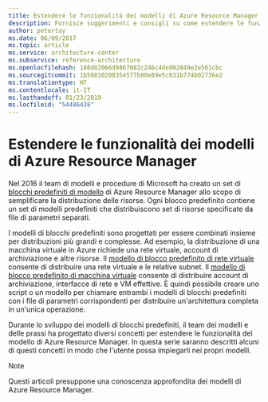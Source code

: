 ```yaml
---
title: Estendere le funzionalità dei modelli di Azure Resource Manager
description: Fornisce suggerimenti e consigli su come estendere le funzionalità dei modelli di Azure Resource Manager.
author: petertay
ms.date: 06/09/2017
ms.topic: article
ms.service: architecture-center
ms.subservice: reference-architecture
ms.openlocfilehash: 108d82066d9867682c246c4de802849e2e561cbc
ms.sourcegitcommit: 1b50810208354577b00e89e5c031b774b02736e2
ms.translationtype: HT
ms.contentlocale: it-IT
ms.lasthandoff: 01/23/2019
ms.locfileid: "54486438"
---
```

# <a name="extend-azure-resource-manager-template-functionality"></a>Estendere le funzionalità dei modelli di Azure Resource Manager

Nel 2016 il team di modelli e procedure di Microsoft ha creato un set di [blocchi predefiniti di modello](https://github.com/mspnp/template-building-blocks/wiki) di Azure Resource Manager allo scopo di semplificare la distribuzione delle risorse. Ogni blocco predefinito contiene un set di modelli predefiniti che distribuiscono set di risorse specificate da file di parametri separati.

I modelli di blocchi predefiniti sono progettati per essere combinati insieme per distribuzioni più grandi e complesse. Ad esempio, la distribuzione di una macchina virtuale in Azure richiede una rete virtuale, account di archiviazione e altre risorse. Il [modello di blocco predefinito di rete virtuale](https://github.com/mspnp/template-building-blocks/wiki/VNet-(v1)) consente di distribuire una rete virtuale e le relative subnet. Il [modello di blocco predefinito di macchina virtuale](https://github.com/mspnp/template-building-blocks/wiki/Windows-and-Linux-VMs-(v1)) consente di distribuire account di archiviazione, interfacce di rete e VM effettive. È quindi possibile creare uno script o un modello per chiamare entrambi i modelli di blocchi predefiniti con i file di parametri corrispondenti per distribuire un'architettura completa in un'unica operazione.

Durante lo sviluppo dei modelli di blocchi predefiniti, il team dei modelli e delle prassi ha progettato diversi concetti per estendere le funzionalità del modello di Azure Resource Manager. In questa serie saranno descritti alcuni di questi concetti in modo che l'utente possa impiegarli nei propri modelli.

> [!NOTE]
> Questi articoli presuppone una conoscenza approfondita dei modelli di Azure Resource Manager.